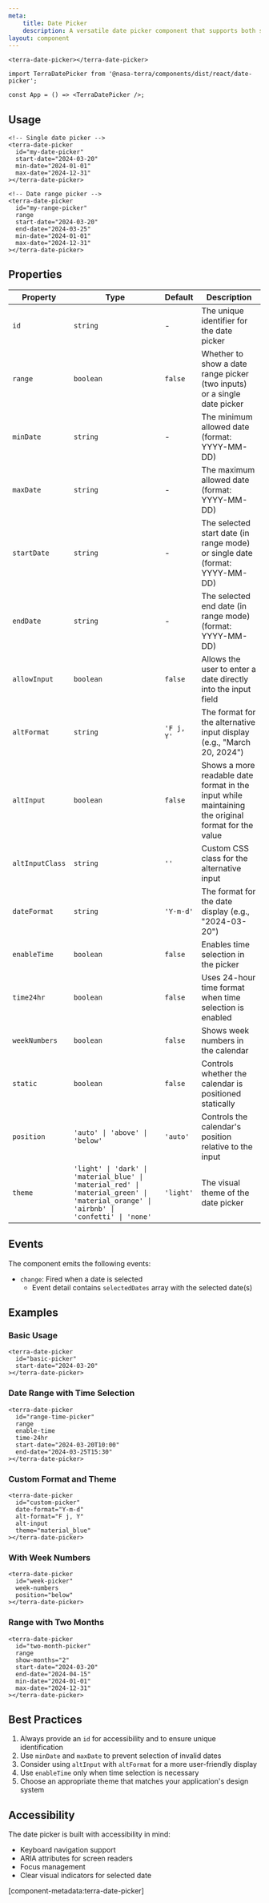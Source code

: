 ```yaml
---
meta:
    title: Date Picker
    description: A versatile date picker component that supports both single date selection and date range selection, built on top of lit-flatpickr.
layout: component
---
```


```html:preview
<terra-date-picker></terra-date-picker>
```

```jsx:react
import TerraDatePicker from '@nasa-terra/components/dist/react/date-picker';

const App = () => <TerraDatePicker />;
```

## Usage

```html:preview
<!-- Single date picker -->
<terra-date-picker
  id="my-date-picker"
  start-date="2024-03-20"
  min-date="2024-01-01"
  max-date="2024-12-31"
></terra-date-picker>

<!-- Date range picker -->
<terra-date-picker
  id="my-range-picker"
  range
  start-date="2024-03-20"
  end-date="2024-03-25"
  min-date="2024-01-01"
  max-date="2024-12-31"
></terra-date-picker>
```

## Properties

| Property        | Type                                                                                                                                  | Default    | Description                                                                                        |
| --------------- | ------------------------------------------------------------------------------------------------------------------------------------- | ---------- | -------------------------------------------------------------------------------------------------- |
| `id`            | `string`                                                                                                                              | -          | The unique identifier for the date picker                                                          |
| `range`         | `boolean`                                                                                                                             | `false`    | Whether to show a date range picker (two inputs) or a single date picker                           |
| `minDate`       | `string`                                                                                                                              | -          | The minimum allowed date (format: YYYY-MM-DD)                                                      |
| `maxDate`       | `string`                                                                                                                              | -          | The maximum allowed date (format: YYYY-MM-DD)                                                      |
| `startDate`     | `string`                                                                                                                              | -          | The selected start date (in range mode) or single date (format: YYYY-MM-DD)                        |
| `endDate`       | `string`                                                                                                                              | -          | The selected end date (in range mode) (format: YYYY-MM-DD)                                         |
| `allowInput`    | `boolean`                                                                                                                             | `false`    | Allows the user to enter a date directly into the input field                                      |
| `altFormat`     | `string`                                                                                                                              | `'F j, Y'` | The format for the alternative input display (e.g., "March 20, 2024")                              |
| `altInput`      | `boolean`                                                                                                                             | `false`    | Shows a more readable date format in the input while maintaining the original format for the value |
| `altInputClass` | `string`                                                                                                                              | `''`       | Custom CSS class for the alternative input                                                         |
| `dateFormat`    | `string`                                                                                                                              | `'Y-m-d'`  | The format for the date display (e.g., "2024-03-20")                                               |
| `enableTime`    | `boolean`                                                                                                                             | `false`    | Enables time selection in the picker                                                               |
| `time24hr`      | `boolean`                                                                                                                             | `false`    | Uses 24-hour time format when time selection is enabled                                            |
| `weekNumbers`   | `boolean`                                                                                                                             | `false`    | Shows week numbers in the calendar                                                                 |
| `static`        | `boolean`                                                                                                                             | `false`    | Controls whether the calendar is positioned statically                                             |
| `position`      | `'auto' \| 'above' \| 'below'`                                                                                                        | `'auto'`   | Controls the calendar's position relative to the input                                             |
| `theme`         | `'light' \| 'dark' \| 'material_blue' \| 'material_red' \| 'material_green' \| 'material_orange' \| 'airbnb' \| 'confetti' \| 'none'` | `'light'`  | The visual theme of the date picker                                                                |

## Events

The component emits the following events:

-   `change`: Fired when a date is selected
    -   Event detail contains `selectedDates` array with the selected date(s)

## Examples

### Basic Usage

```html:preview
<terra-date-picker
  id="basic-picker"
  start-date="2024-03-20"
></terra-date-picker>
```

### Date Range with Time Selection

```html:preview
<terra-date-picker
  id="range-time-picker"
  range
  enable-time
  time-24hr
  start-date="2024-03-20T10:00"
  end-date="2024-03-25T15:30"
></terra-date-picker>
```

### Custom Format and Theme

```html:preview
<terra-date-picker
  id="custom-picker"
  date-format="Y-m-d"
  alt-format="F j, Y"
  alt-input
  theme="material_blue"
></terra-date-picker>
```

### With Week Numbers

```html:preview
<terra-date-picker
  id="week-picker"
  week-numbers
  position="below"
></terra-date-picker>
```

### Range with Two Months

```html:preview
<terra-date-picker
  id="two-month-picker"
  range
  show-months="2"
  start-date="2024-03-20"
  end-date="2024-04-15"
  min-date="2024-01-01"
  max-date="2024-12-31"
></terra-date-picker>
```

## Best Practices

1. Always provide an `id` for accessibility and to ensure unique identification
2. Use `minDate` and `maxDate` to prevent selection of invalid dates
3. Consider using `altInput` with `altFormat` for a more user-friendly display
4. Use `enableTime` only when time selection is necessary
5. Choose an appropriate theme that matches your application's design system

## Accessibility

The date picker is built with accessibility in mind:

-   Keyboard navigation support
-   ARIA attributes for screen readers
-   Focus management
-   Clear visual indicators for selected date

[component-metadata:terra-date-picker]
